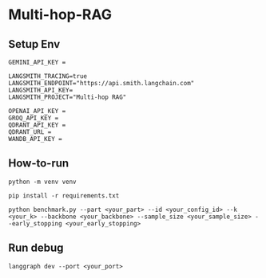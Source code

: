 # Multi-hop-RAG

## Setup Env 

```
GEMINI_API_KEY = 

LANGSMITH_TRACING=true
LANGSMITH_ENDPOINT="https://api.smith.langchain.com"
LANGSMITH_API_KEY=
LANGSMITH_PROJECT="Multi-hop RAG"

OPENAI_API_KEY = 
GROQ_API_KEY = 
QDRANT_API_KEY = 
QDRANT_URL = 
WANDB_API_KEY = 
```


## How-to-run 

```
python -m venv venv

pip install -r requirements.txt

python benchmark.py --part <your_part> --id <your_config_id> --k <your_k> --backbone <your_backbone> --sample_size <your_sample_size> --early_stopping <your_early_stopping> 
```


## Run debug 

```
langgraph dev --port <your_port> 
```


